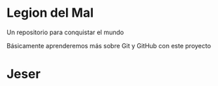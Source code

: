 # Legion del Mal
Un repositorio para conquistar el mundo

Básicamente aprenderemos más sobre Git y GitHub con este proyecto

# Jeser